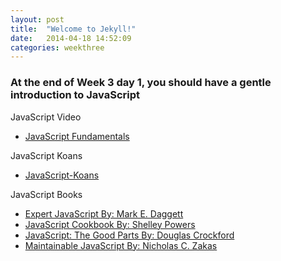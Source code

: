 ```yaml
---
layout: post
title:  "Welcome to Jekyll!"
date:   2014-04-18 14:52:09
categories: weekthree
---
```


### At the end of Week 3 day 1, you should have a gentle introduction to JavaScript

JavaScript Video

+ [JavaScript Fundamentals](http://techbus.safaribooksonline.com/video/programming/javascript/42001ts)

JavaScript Koans

+  [JavaScript-Koans](https://github.com/liammclennan/JavaScript-Koans)

JavaScript Books

+  [Expert JavaScript By: Mark E. Daggett](http://techbus.safaribooksonline.com/book/programming/javascript/9781430260974)
+  [JavaScript Cookbook By: Shelley Powers](http://techbus.safaribooksonline.com/book/programming/javascript/9781449390211)
+ [JavaScript: The Good Parts By: Douglas Crockford](http://techbus.safaribooksonline.com/book/programming/javascript/9780596517748)
+  [Maintainable JavaScript By: Nicholas C. Zakas](http://techbus.safaribooksonline.com/book/programming/javascript/9781449328092)
